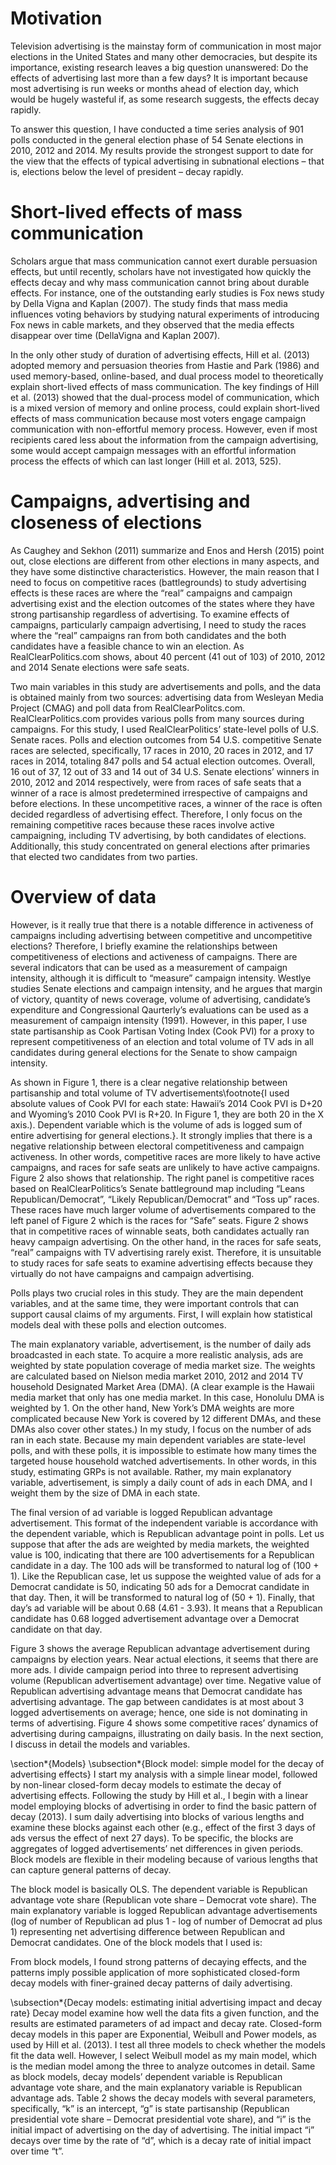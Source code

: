 # Motivation

Television advertising is the mainstay form of communication in most major elections in the United States and many other democracies, but despite its importance, existing research leaves a big question unanswered: Do the effects of advertising last more than a few days? It is important because most advertising is run weeks or months ahead of election day, which would be hugely wasteful if, as some research suggests, the effects decay rapidly.

To answer this question, I have conducted a time series analysis of 901 polls conducted in the general election phase of 54 Senate elections in 2010, 2012 and 2014.  My results provide the strongest support to date for the view that the effects of typical advertising in subnational elections – that is, elections below the level of president – decay rapidly.

# Short-lived effects of mass communication

Scholars argue that mass communication cannot exert durable persuasion effects, but until recently, scholars have not investigated how quickly the effects decay and why mass communication cannot bring about durable effects. For instance, one of the outstanding early studies is Fox news study by Della Vigna and Kaplan (2007). The study finds that mass media influences voting behaviors by studying natural experiments of introducing Fox news in cable markets, and they observed that the media effects disappear over time (DellaVigna and Kaplan 2007). 

In the only other study of duration of advertising effects, Hill et al. (2013) adopted memory and persuasion theories from Hastie and Park (1986) and used memory-based, online-based, and dual process model to theoretically explain short-lived effects of mass communication. The key findings of Hill et al. (2013) showed that the dual-process model of communication, which is a mixed version of memory and online process, could explain short-lived effects of mass communication because most voters engage campaign communication with non-effortful memory process. However, even if most recipients cared less about the information from the campaign advertising, some would accept campaign messages with an effortful information process the effects of which can last longer (Hill et al. 2013, 525). 



# Campaigns, advertising and closeness of elections
As Caughey and Sekhon (2011) summarize and Enos and Hersh (2015) point out, close elections are different from other elections in many aspects, and they have some distinctive characteristics. However, the main reason that I need to focus on competitive races (battlegrounds) to study advertising effects is these races are where the “real” campaigns and campaign advertising exist and the election outcomes of the states where they have strong partisanship regardless of advertising. To examine effects of campaigns, particularly campaign advertising, I need to study the races where the “real” campaigns ran from both candidates and the both candidates have a feasible chance to win an election. As RealClearPolitics.com shows, about 40 percent (41 out of 103) of 2010, 2012 and 2014 Senate elections were safe seats. 



Two main variables in this study are advertisements and polls, and the data is obtained mainly from two sources: advertising data from Wesleyan Media Project (CMAG) and poll data from RealClearPolitcs.com. RealClearPolitics.com provides various polls from many sources during campaigns. For this study, I used RealClearPolitics’ state-level polls of U.S. Senate races. Polls and election outcomes from 54 U.S. competitive Senate races are selected, specifically, 17 races in 2010, 20 races in 2012, and 17 races in 2014, totaling 847 polls and 54 actual election outcomes. Overall, 16 out of 37, 12 out of 33 and 14 out of 34 U.S. Senate elections’ winners in 2010, 2012 and 2014 respectively, were from races of safe seats that a winner of a race is almost predetermined irrespective of campaigns and before elections. In these uncompetitive races, a winner of the race is often decided regardless of advertising effect. Therefore, I only focus on the remaining competitive races because these races involve active campaigning, including TV advertising, by both candidates of elections. Additionally, this study concentrated on general elections after primaries that elected two candidates from two parties.


# Overview of data
However, is it really true that there is a notable difference in activeness of campaigns including advertising between competitive and uncompetitive elections? Therefore, I briefly examine the relationships between competitiveness of elections and activeness of campaigns. There are several indicators that can be used as a measurement of campaign intensity, although it is difficult to “measure” campaign intensity. Westlye studies Senate elections and campaign intensity, and he argues that margin of victory, quantity of news coverage, volume of advertising, candidate’s expenditure and Congressional Qaurterly’s evaluations can be used as a measurement of campaign intensity (1991). However, in this paper, I use state partisanship as Cook Partisan Voting Index (Cook PVI) for a proxy to represent competitiveness of an election and total volume of TV ads in all candidates during general elections for the Senate to show campaign intensity.

As shown in Figure 1, there is a clear negative relationship between partisanship and total volume of TV advertisements\footnote{I used absolute values of Cook PVI for each state: Hawaii’s 2014 Cook PVI is D$+$20 and Wyoming’s 2010 Cook PVI is R$+$20. In Figure 1, they are both 20 in the X axis.). Dependent variable which is the volume of ads is logged sum of entire advertising for general elections.}. It strongly implies that there is a negative relationship between electoral competitiveness and campaign activeness. In other words, competitive races are more likely to have active campaigns, and races for safe seats are unlikely to have active campaigns. Figure 2 also shows that relationship. The right panel is competitive races based on RealClearPolitics’s Senate battleground map including “Leans Republican/Democrat”, “Likely Republican/Democrat” and “Toss up” races. These races have much larger volume of advertisements compared to the left panel of Figure 2 which is the races for “Safe” seats. Figure 2 shows that in competitive races of winnable seats, both candidates actually ran heavy campaign advertising. On the other hand, in the races for safe seats, “real” campaigns with TV advertising rarely exist. Therefore, it is unsuitable to study races for safe seats to examine advertising effects because they virtually do not have campaigns and campaign advertising.


Polls plays two crucial roles in this study. They are the main dependent variables, and at the same time, they were important controls that can support causal claims of my arguments. First, I will explain how statistical models deal with these polls and election outcomes. 


The main explanatory variable, advertisement, is the number of daily ads broadcasted in each state. To acquire a more realistic analysis, ads are weighted by state population coverage of media market size. The weights are calculated based on Nielson media market 2010, 2012 and 2014 TV household Designated Market Area (DMA). (A clear example is the Hawaii media market that only has one media market. In this case, Honolulu DMA is weighted by 1. On the other hand, New York’s DMA weights are more complicated because New York is covered by 12 different DMAs, and these DMAs also cover other states.) In my study, I focus on the number of ads ran in each state. Because my main dependent variables are state-level polls, and with these polls, it is impossible to estimate how many times the targeted house household watched advertisements. In other words, in this study, estimating GRPs is not available. Rather, my main explanatory variable, advertisement, is simply a daily count of ads in each DMA, and I weight them by the size of DMA in each state.

The final version of ad variable is logged Republican advantage advertisement. This format of the independent variable is accordance with the dependent variable, which is Republican advantage point in polls. Let us suppose that after the ads are weighted by media markets, the weighted value is 100, indicating that there are 100 advertisements for a Republican candidate in a day. The 100 ads will be transformed to natural log of (100 + 1). Like the Republican case, let us suppose the weighted value of ads for a Democrat candidate is 50, indicating 50 ads for a Democrat candidate in that day. Then, it will be transformed to natural log of (50 + 1). Finally, that day’s ad variable will be about 0.68 (4.61 - 3.93). It means that a Republican candidate has 0.68 logged advertisement advantage over a Democrat candidate on that day. 

Figure 3 shows the average Republican advantage advertisement during campaigns by election years. Near actual elections, it seems that there are more ads. I divide campaign period into three to represent advertising volume (Republican advertisement advantage) over time. Negative value of Republican advertising advantage means that Democrat candidate has advertising advantage. The gap between candidates is at most about 3 logged advertisements on average; hence, one side is not dominating in terms of advertising. Figure 4 shows some competitive races’ dynamics of advertising during campaigns, illustrating on daily basis. In the next section, I discuss in detail the models and variables.  



\section*{Models} 
\subsection*{Block model: simple model for the decay of advertising effects}
I start my analysis with a simple linear model, followed by non-linear closed-form decay models to estimate the decay of advertising effects.  Following the study by Hill et al., I begin with a linear model employing blocks of advertising in order to find the basic pattern of decay (2013). I sum daily advertising into blocks of various lengths and examine these blocks against each other (e.g., effect of the first 3 days of ads versus the effect of next 27 days). To be specific, the blocks are aggregates of logged advertisements’ net differences in given periods. Block models are flexible in their modeling because of various lengths that can capture general patterns of decay.  

The block model is basically OLS. The dependent variable is Republican advantage vote share (Republican vote share – Democrat vote share). The main explanatory variable is logged Republican advantage advertisements (log of number of Republican ad plus 1 - log of number of Democrat ad plus 1) representing net advertising difference between Republican and Democrat candidates. One of the block models that I used is:




From block models, I found strong patterns of decaying effects, and the patterns imply possible application of more sophisticated closed-form decay models with finer-grained decay patterns of daily advertising. 

\subsection*{Decay models: estimating initial advertising impact and decay rate}
Decay model examine how well the data fits a given function, and the results are estimated parameters of ad impact and decay rate. Closed-form decay models in this paper are Exponential, Weibull and Power models, as used by Hill et al. (2013). I test all three models to check whether the models fit the data well. However, I select Weibull model as my main model, which is the median model among the three to analyze outcomes in detail. Same as block models, decay models’ dependent variable is Republican advantage vote share, and the main explanatory variable is Republican advantage ads. Table 2 shows the decay models with several parameters, specifically, “k” is an intercept, “g” is state partisanship (Republican presidential vote share – Democrat presidential vote share), and “i” is the initial impact of advertising on the day of advertising. The initial impact “i” decays over time by the rate of “d”, which is a decay rate of initial impact over time “t”. 

